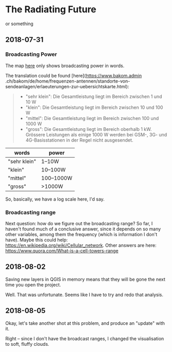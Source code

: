 # The Radiating Future

or something

## 2018-07-31

### Broadcasting Power

The map [here](https://map.geo.admin.ch/?topic=funksender) only shows 
broadcasting power in words.

The translation could be found [here](https://www.bakom.admin
.ch/bakom/de/home/frequenzen-antennen/standorte-von-sendeanlagen/erlaeuterungen-zur-uebersichtskarte.html):

> - "sehr klein": Die Gesamtleistung liegt im Bereich zwischen 1 und 10 W
> - "klein": Die Gesamtleistung liegt im Bereich zwischen 10 und 100 W
> - "mittel": Die Gesamtleistung liegt im Bereich zwischen 100 und 1000 W
> - "gross": Die Gesamtleistung liegt im Bereich oberhalb 1 kW.  
     Grössere Leistungen als einige 1000 W werden bei GSM-, 3G- und 4G-Basisstationen in der Regel nicht ausgesendet.

|words        | power     |
|------------ | --------- |
|"sehr klein" | 1–10W     |
|"klein"      | 10–100W   |
|"mittel"     | 100–1000W |
|"gross"      | >1000W    |

So, basically, we have a log scale here, I'd say.

### Broadcasting range
Next question: how do we figure out the broadcasting range? So far, I haven't found much of a conclusive answer, since it depends on so many other variables, among them the frequency (which is information I don't have). Maybe this could help: https://en.wikipedia.org/wiki/Cellular_network. Other answers are here: https://www.quora.com/What-is-a-cell-towers-range

## 2018-08-02
Saving new layers in QGIS in memory means that they will be gone the next time you open the project.

Well. That was unfortunate. Seems like I have to try and redo that analysis.

## 2018-08-05
Okay, let's take another shot at this problem, and produce an "update" with it.

Right – since I don't have the broadcast ranges, I changed the visualisation to soft, fluffy clouds.